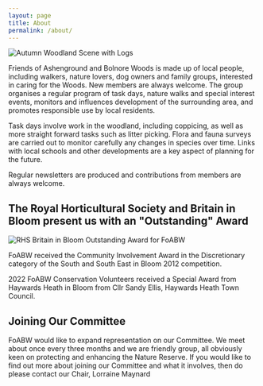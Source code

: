 ```yaml
---
layout: page
title: About
permalink: /about/
---
```


![Autumn Woodland Scene with Logs](uploads/2015/11/AGW-3-KIMS-PHOTO-640x427.jpg)

Friends of Ashenground and Bolnore Woods is made up of local people, including walkers, nature lovers, dog owners and family groups, interested in caring for the Woods. New members are always welcome. The group organises a regular program of task days, nature walks and special interest events, monitors and influences development of the surrounding area, and promotes responsible use by local residents.

Task days involve work in the woodland, including coppicing, as well as more straight forward tasks such as litter picking. Flora and fauna surveys are carried out to monitor carefully any changes in species over time. Links with local schools and other developments are a key aspect of planning for the future.

Regular newsletters are produced and contributions from members are always welcome.


## The Royal Horticultural Society and Britain in Bloom present us with an "Outstanding" Award

![RHS Britain in Bloom Outstanding Award for FoABW](https://github.com/foabw/foabw.github.io/assets/129117012/aef1df32-2e79-4596-b1ce-0ea743ab8a7e)



FoABW received the Community Involvement Award in the Discretionary category of the South and South East in Bloom 2012 competition.

2022 FoABW Conservation Volunteers received a Special Award from Haywards Heath in Bloom from Cllr Sandy Ellis, Haywards Heath Town Council.

## Joining Our Committee

FoABW would like to expand representation on our Committee. We meet about once every three months and we are friendly group, all obviously keen on protecting and enhancing the Nature Reserve. If you would like to find out more about joining our Committee and what it involves, then do please contact our Chair, Lorraine Maynard

